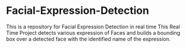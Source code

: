 # Facial-Expression-Detection
This is a repository for Facial Expression Detection in real time
This Real Time Project detects various expression of Faces and builds a bounding box over a detected face with the identified name of the expression.  
